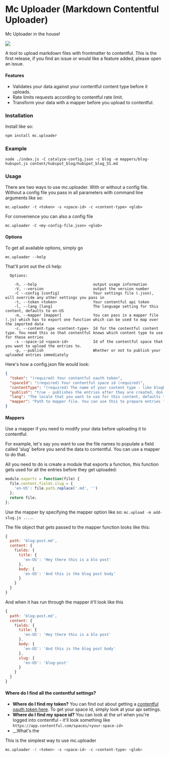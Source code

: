 # Mc Uploader (Markdown Contentful Uploader)

Mc Uploader in the house!

![](https://media.giphy.com/media/hxc32veg6tbqg/giphy.gif)

A tool to upload markdown files with frontmatter to contentful. This is the first release, if you find an issue or would like a feature added, please open an issue.

#### Features
- Validates your data against your contentful content type before it uploads.
- Rate limits requests according to contentful rate limit.
- Transform your data with a mapper before you upload to contentful.

### Installation

Install like so:

```bash
npm install mc.uploader
```

### Example

```
node ./index.js -C catalyze-config.json -c blog -m mappers/blog-hubspot.js content/hubspot_blog/hubspot_blog_51.md
```

### Usage

There are two ways to use mc.uploader. With or without a config file. Without a config file you pass in all parameters with command line arguments like so:

```
mc.uploader -t <token> -s <space-id> -c <content-type> <glob>
```

For convenience you can also a config file
```
mc.uploader -C <my-config-file.json> <glob>
```

#### Options

To get all available options, simply go
```
mc.uploader --help

```
That'll print out the cli help:

```
  Options:

    -h, --help                         output usage information
    -V, --version                      output the version number
    -C --config [config]               Your settings file (.json), will override any other settings you pass in
    -t, --token <token>                Your contentful api token
    -l, --lang [lang]                  The language setting for this content, defaults to en-US
    -m, --mapper [mapper]              You can pass in a mapper file (.js) which has to export one function which can be used to map over the imported data
    -c, --content-type <content-type>  Id for the contentful content type. You need this so that contentful knows which content type to use for these entries
    -s --space-id <space-id>           Id of the contentful space that you want to upload the entries to.
    -p, --publish                      Whether or not to publish your uploaded entries immediately
```

Here's how a config.json file would look:

```json
{
  "token": "(required) Your contentful oauth token",
  "spaceId": "(required) Your contentful space id (required)",
  "contentType": "(required) The name of your content type - like blogPost or teamMember",
  "publish": "true - publishes the entries after they are created, don't configure this if you don't want to publish, defaults to false",
  "lang": "The locale that you want to use for this content, defaults to 'en-US'",
  "mapper": "Path to mapper file. You can use this to prepare entries for upload"
}
```

#### Mappers
Use a mapper if you need to modify your data before uploading it to contentful.

For example, let's say you want to use the file names to populate a field called 'slug' before you send the data to contentful. You can use a mapper to do that.

All you need to do is create a module that exports a function, this function gets used for all the entries before they get uploaded:


```js
module.exports = function(file) {
  file.content.fields.slug = {
    'en-US': file.path.replace('.md', '')
  };
  return file;
};
```

Use the mapper by specifying the mapper option like so: `mc.upload -m add-slug.js ....`.

The file object that gets passed to the mapper function looks like this:

```js
{
  path: 'blog-post.md',
  content: {
    fields: {
      title: {
        'en-US': 'Hey there this is a blo post'
      },
      body: {
        'en-US': 'And this is the blog post body'
      }
    }
  }
}
```

And when it has run through the mapper it'll look like this

```js
{
  path: 'blog-post.md',
  content: {
    fields: {
      title: {
        'en-US': 'Hey there this is a blo post'
      },
      body: {
        'en-US': 'And this is the blog post body'
      },
      slug: {
        'en-US': 'blog-post'
      }
    }
  }
}
```

#### Where do I find all the contentful settings?

- __Where do I find my token?__ You can find out about getting a [contentful oauth token here](https://www.contentful.com/developers/docs/references/authentication/#getting-an-oauth-token). To get your space id, simply look at your api settings.
- __Where do I find my space id?__ You can look at the url when you're logged into contentful - it'll look something like `https://app.contentful.com/spaces/<your-space-id>`
- __What's the 

This is the simplest way to use mc.uploader
```bash
mc.uploader -t <token> -s <space-id> -c <content-type> <glob>
```
